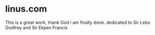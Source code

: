 # linus.com
This is a great work, thank God i am finally done. 
dedicated to Sir Lebo Godfrey and Sir Ekpen Francis
